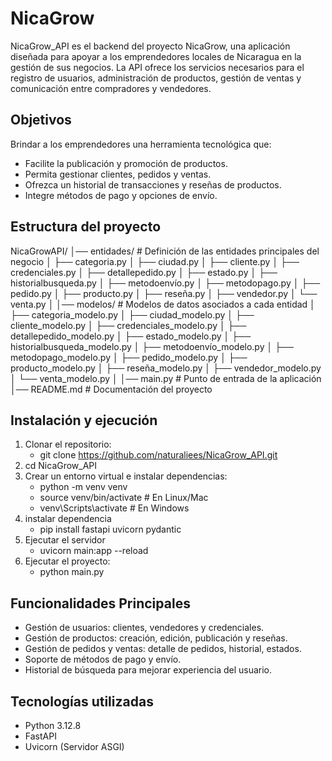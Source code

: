 # NicaGrow
NicaGrow_API es el backend del proyecto NicaGrow, una aplicación diseñada para apoyar a los emprendedores locales de Nicaragua en la gestión de sus negocios. La API ofrece los servicios necesarios para el registro de usuarios, administración de productos, gestión de ventas y comunicación entre compradores y vendedores.

## Objetivos
Brindar a los emprendedores una herramienta tecnológica que:
* Facilite la publicación y promoción de productos.
* Permita gestionar clientes, pedidos y ventas.
* Ofrezca un historial de transacciones y reseñas de productos.
* Integre métodos de pago y opciones de envío.

## Estructura del proyecto
NicaGrowAPI/
│── entidades/              # Definición de las entidades principales del negocio
│   ├── categoria.py
│   ├── ciudad.py
│   ├── cliente.py
│   ├── credenciales.py
│   ├── detallepedido.py
│   ├── estado.py
│   ├── historialbusqueda.py
│   ├── metodoenvío.py
│   ├── metodopago.py
│   ├── pedido.py
│   ├── producto.py
│   ├── reseña.py
│   ├── vendedor.py
│   └── venta.py
│
│── modelos/                # Modelos de datos asociados a cada entidad
│   ├── categoria_modelo.py
│   ├── ciudad_modelo.py
│   ├── cliente_modelo.py
│   ├── credenciales_modelo.py
│   ├── detallepedido_modelo.py
│   ├── estado_modelo.py
│   ├── historialbusqueda_modelo.py
│   ├── metodoenvío_modelo.py
│   ├── metodopago_modelo.py
│   ├── pedido_modelo.py
│   ├── producto_modelo.py
│   ├── reseña_modelo.py
│   ├── vendedor_modelo.py
│   └── venta_modelo.py
│
│── main.py                 # Punto de entrada de la aplicación
│── README.md               # Documentación del proyecto

## Instalación y ejecución
1. Clonar el repositorio:
   * git clone https://github.com/naturaliees/NicaGrow_API.git
2. cd NicaGrow_API
3. Crear un entorno virtual e instalar dependencias:
   * python -m venv venv
   * source venv/bin/activate   # En Linux/Mac
   * venv\Scripts\activate      # En Windows
4. instalar dependencia
   * pip install fastapi uvicorn pydantic
5. Ejecutar el servidor
   * uvicorn main:app --reload
4. Ejecutar el proyecto:
   * python main.py

## Funcionalidades Principales
  * Gestión de usuarios: clientes, vendedores y credenciales.
  * Gestión de productos: creación, edición, publicación y reseñas.
  * Gestión de pedidos y ventas: detalle de pedidos, historial, estados.
  * Soporte de métodos de pago y envío.
  * Historial de búsqueda para mejorar experiencia del usuario.

## Tecnologías utilizadas
* Python 3.12.8
* FastAPI
* Uvicorn (Servidor ASGI)
